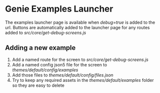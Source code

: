 # Genie Examples Launcher

The examples launcher page is available when _debug=true_ is added to the url.
Buttons are automatically added to the launcher page for any routes added to _src/core/get-debug-screens.js_

## Adding a new example

1.  Add a named route for the screen to _src/core/get-debug-screens.js_
2.  Add a named config json5 file for the screen to _themes/default/config/examples_
3.  Add those files to _themes/default/config/files.json_
4.  Try to keep any required assets in the _themes/default/examples_ folder so they are easy to delete
